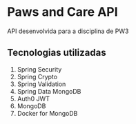 # Paws and Care API
API desenvolvida para a disciplina de PW3

## Tecnologias utilizadas
1. Spring Security
2. Spring Crypto
3. Spring Validation
4. Spring Data MongoDB
5. Auth0 JWT
6. MongoDB
7. Docker for MongoDB
